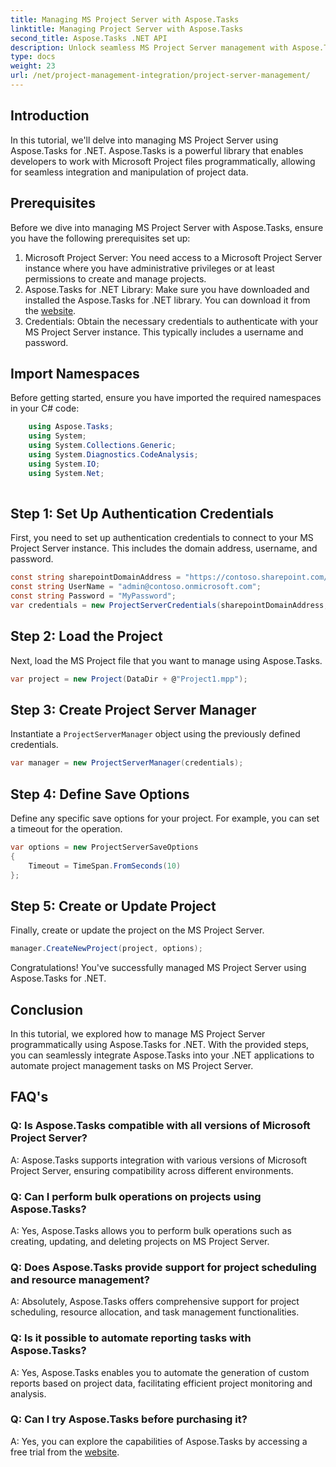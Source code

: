 ```yaml
---
title: Managing MS Project Server with Aspose.Tasks
linktitle: Managing Project Server with Aspose.Tasks
second_title: Aspose.Tasks .NET API
description: Unlock seamless MS Project Server management with Aspose.Tasks for .NET. Automate project tasks effortlessly.
type: docs
weight: 23
url: /net/project-management-integration/project-server-management/
---
```

## Introduction
In this tutorial, we'll delve into managing MS Project Server using Aspose.Tasks for .NET. Aspose.Tasks is a powerful library that enables developers to work with Microsoft Project files programmatically, allowing for seamless integration and manipulation of project data.
## Prerequisites
Before we dive into managing MS Project Server with Aspose.Tasks, ensure you have the following prerequisites set up:
1. Microsoft Project Server: You need access to a Microsoft Project Server instance where you have administrative privileges or at least permissions to create and manage projects.
2. Aspose.Tasks for .NET Library: Make sure you have downloaded and installed the Aspose.Tasks for .NET library. You can download it from the [website](https://releases.aspose.com/tasks/net/).
3. Credentials: Obtain the necessary credentials to authenticate with your MS Project Server instance. This typically includes a username and password.
## Import Namespaces
Before getting started, ensure you have imported the required namespaces in your C# code:
```csharp
    using Aspose.Tasks;
    using System;
    using System.Collections.Generic;
    using System.Diagnostics.CodeAnalysis;
    using System.IO;
    using System.Net;
    
```
## Step 1: Set Up Authentication Credentials
First, you need to set up authentication credentials to connect to your MS Project Server instance. This includes the domain address, username, and password.
```csharp
const string sharepointDomainAddress = "https://contoso.sharepoint.com/sites/pwa";
const string UserName = "admin@contoso.onmicrosoft.com";
const string Password = "MyPassword";
var credentials = new ProjectServerCredentials(sharepointDomainAddress, UserName, Password);
```
## Step 2: Load the Project
Next, load the MS Project file that you want to manage using Aspose.Tasks.
```csharp
var project = new Project(DataDir + @"Project1.mpp");
```
## Step 3: Create Project Server Manager
Instantiate a `ProjectServerManager` object using the previously defined credentials.
```csharp
var manager = new ProjectServerManager(credentials);
```
## Step 4: Define Save Options
Define any specific save options for your project. For example, you can set a timeout for the operation.
```csharp
var options = new ProjectServerSaveOptions
{
    Timeout = TimeSpan.FromSeconds(10)
};
```
## Step 5: Create or Update Project
Finally, create or update the project on the MS Project Server.
```csharp
manager.CreateNewProject(project, options);
```
Congratulations! You've successfully managed MS Project Server using Aspose.Tasks for .NET.

## Conclusion
In this tutorial, we explored how to manage MS Project Server programmatically using Aspose.Tasks for .NET. With the provided steps, you can seamlessly integrate Aspose.Tasks into your .NET applications to automate project management tasks on MS Project Server.
## FAQ's
### Q: Is Aspose.Tasks compatible with all versions of Microsoft Project Server?
A: Aspose.Tasks supports integration with various versions of Microsoft Project Server, ensuring compatibility across different environments.
### Q: Can I perform bulk operations on projects using Aspose.Tasks?
A: Yes, Aspose.Tasks allows you to perform bulk operations such as creating, updating, and deleting projects on MS Project Server.
### Q: Does Aspose.Tasks provide support for project scheduling and resource management?
A: Absolutely, Aspose.Tasks offers comprehensive support for project scheduling, resource allocation, and task management functionalities.
### Q: Is it possible to automate reporting tasks with Aspose.Tasks?
A: Yes, Aspose.Tasks enables you to automate the generation of custom reports based on project data, facilitating efficient project monitoring and analysis.
### Q: Can I try Aspose.Tasks before purchasing it?
A: Yes, you can explore the capabilities of Aspose.Tasks by accessing a free trial from the [website](https://purchase.aspose.com/temporary-license/).
